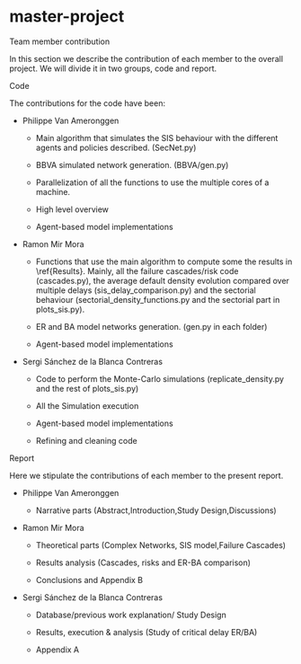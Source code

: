 # master-project

Team member contribution

In this section we describe the contribution of each member to the overall project. We will divide it in two groups, code and report. 

Code

The contributions for the code have been:

   - Philippe Van Ameronggen
 
       -  Main algorithm that simulates the SIS behaviour with the different agents and policies described. (SecNet.py)
        
        - BBVA simulated network generation. (BBVA/gen.py)
        
        - Parallelization of all the functions to use the multiple cores of a machine.
        
        - High level overview
        
        - Agent-based model implementations
        
    
    
   - Ramon Mir Mora
    
        
        -  Functions that use the main algorithm to compute some the results in \ref{Results}. Mainly, all the failure cascades/risk code (cascades.py), the average default density evolution compared over multiple delays (sis\_delay\_comparison.py) and the sectorial behaviour (sectorial\_density\_functions.py and the sectorial part in plots\_sis.py). 
        
        - ER and BA model networks generation. (gen.py in each folder)
        
        - Agent-based model implementations
        
      
    
   - Sergi Sánchez de la Blanca Contreras
    
        
        - Code to perform the Monte-Carlo simulations (replicate\_density.py and the rest of plots\_sis.py) 
        
        -  All the Simulation execution 
        
        - Agent-based model implementations
        
       -  Refining and cleaning code
        



Report

Here we stipulate the contributions of each member to the present report. 


 - Philippe Van Ameronggen

     - Narrative parts (Abstract,Introduction,Study Design,Discussions)

 - Ramon Mir Mora


     - Theoretical parts (Complex Networks, SIS model,Failure Cascades)

     - Results analysis (Cascades, risks and ER-BA comparison)

     - Conclusions and Appendix B



 - Sergi Sánchez de la Blanca Contreras


     - Database/previous work explanation/  Study Design

     - Results, execution \& analysis (Study of critical delay ER/BA)

     - Appendix A




